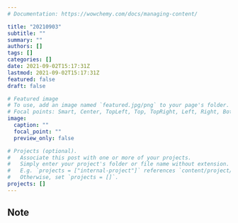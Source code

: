 ```yaml
---
# Documentation: https://wowchemy.com/docs/managing-content/

title: "20210903"
subtitle: ""
summary: ""
authors: []
tags: []
categories: []
date: 2021-09-02T15:17:31Z
lastmod: 2021-09-02T15:17:31Z
featured: false
draft: false

# Featured image
# To use, add an image named `featured.jpg/png` to your page's folder.
# Focal points: Smart, Center, TopLeft, Top, TopRight, Left, Right, BottomLeft, Bottom, BottomRight.
image:
  caption: ""
  focal_point: ""
  preview_only: false

# Projects (optional).
#   Associate this post with one or more of your projects.
#   Simply enter your project's folder or file name without extension.
#   E.g. `projects = ["internal-project"]` references `content/project/deep-learning/index.md`.
#   Otherwise, set `projects = []`.
projects: []
---
```


## Note

